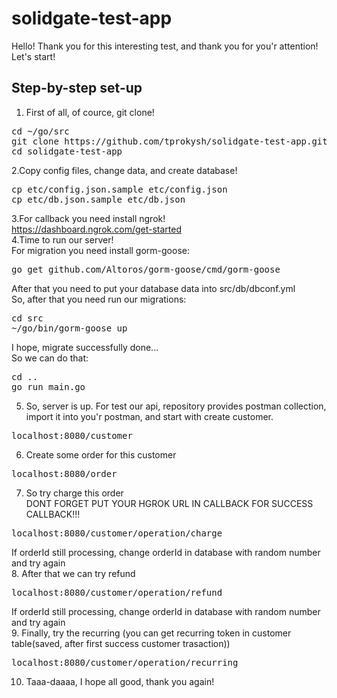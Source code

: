 # solidgate-test-app
Hello! Thank you for this interesting test, and thank you for you'r attention! Let's start!
## Step-by-step set-up
1. First of all, of cource, git clone!
<pre>
cd ~/go/src
git clone https://github.com/tprokysh/solidgate-test-app.git
cd solidgate-test-app
</pre>
2.Copy config files, change data, and create database!
<pre>
cp etc/config.json.sample etc/config.json
cp etc/db.json.sample etc/db.json
</pre>
3.For callback you need install ngrok! <br>
https://dashboard.ngrok.com/get-started <br>
4.Time to run our server! <br>
For migration you need install gorm-goose:
<pre>
go get github.com/Altoros/gorm-goose/cmd/gorm-goose
</pre>
After that you need to put your database data into src/db/dbconf.yml <br>
So, after that you need run our migrations:
<pre>
cd src
~/go/bin/gorm-goose up
</pre>
I hope, migrate successfully done... <br>
So we can do that:
<pre>
cd ..
go run main.go
</pre>
5. So, server is up. For test our api, repository provides postman collection, import it into you'r postman, and start with create customer. <br>
<pre>
localhost:8080/customer
</pre>
6. Create some order for this customer <br>
<pre>
localhost:8080/order
</pre>
7. So try charge this order <br>
DONT FORGET PUT YOUR HGROK URL IN CALLBACK FOR SUCCESS CALLBACK!!!
<pre>
localhost:8080/customer/operation/charge
</pre>
If orderId still processing, change orderId in database with random number and try again <br>
8. After that we can try refund
<pre>
localhost:8080/customer/operation/refund
</pre>
If orderId still processing, change orderId in database with random number and try again <br>
9. Finally, try the recurring (you can get recurring token in customer table(saved, after first success customer trasaction))
<pre>
localhost:8080/customer/operation/recurring
</pre>
10. Taaa-daaaa, I hope all good, thank you again!
